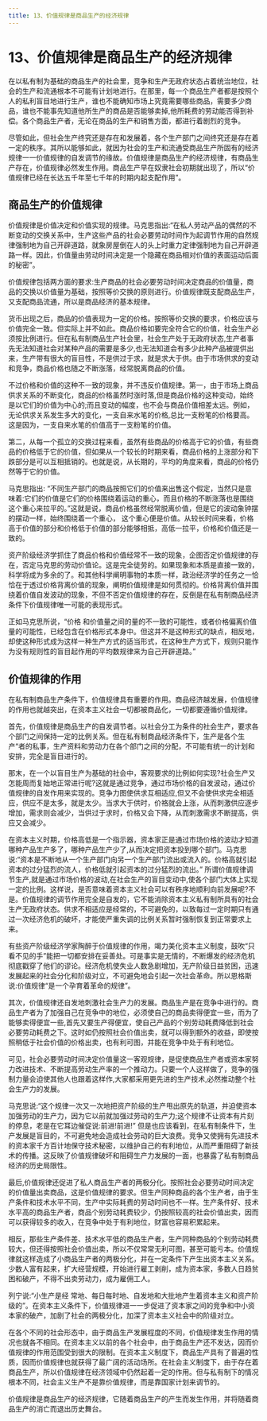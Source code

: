```yaml
---
title: 13、价值规律是商品生产的经济规律
---
```

# 13、价值规律是商品生产的经济规律

在以私有制为基础的商品生产的社会里，竞争和生产无政府状态占着统治地位，社会的生产和流通根本不可能有计划地进行。在那里，每一个商品生产者都是按照个人的私利盲目地进行生产，谁也不能确知市场上究竟需要哪些商品，需要多少商品，谁也不能事先知道他所生产的商品是否能够卖掉,他所耗费的劳动能否得到补偿。各个商品生产者，无论在商品的生产和销售方面，都进行着剧烈的竞争。

尽管如此，但社会生产终究还是存在和发展着，各个生产部门之间终究还是存在着一定的秩序。其所以能够如此，就因为社会的生产和流通受商品生产所固有的经济规律一一价值规律的自发调节的缘故。价值规律是商品生产的经济规律，有商品生产存在，价值规律必然发生作用。商品生产早在奴隶社会初期就出现了，所以“价值规律已经在长达五千年至七千年的时期内起支配作用”。

## 商品生产的价值规律

价值规律是价值决定和价值实现的规律。马克思指出:“在私人劳动产品的偶然的不断变动的交换关系中，生产这些产品的社会必要劳动时间作为起调节作用的自然规律强制地为自己开辟道路，就象房屋倒在人的头上时重力定律强制地为自己开辟道路一样。因此，价值量由劳动时间决定是一个隐藏在商品相对价值的表面运动后面的秘密”。

价值规律包括两方面的要求:生产商品的社会必要劳动时间决定商品的价值量，商品的交换以价值量为基础，按照等价交换的原则进行。价值规律既支配商品生产，又支配商品流通，所以是商品经济的基本规律。

货币出现之后，商品的价值表现为一定的价格。按照等价交换的要求，价格应该与价值完全一致。但实际上并不如此。商品价格如要完全符合它的价值，社会生产必须按比例进行。但在私有制商品生产社会里，社会生产处于无政府状态,生产者事先无法知道社会对某种产品的需要是多少,也无法知道会有多少此种产品被提供出来，生产带有很大的盲目性，不是供过于求，就是求大于供。由于市场供求的变动和竞争，商品价格也随之不断涨落，经常脱离商品的价值。

不过价格和价值的这种不一致的现象，并不违反价值规律。第一，由于市场上商品供求关系的不断变化，商品的价格虽然时涨时落,但是商品价格的这种变动，始终是以它们的价值为中心的;而且变动的幅度，也不会与商品价值相差太远。例如，无论供求关系发生多大的变化，一支自来水笔的价格,总比一支粉笔的价格要高。这是因为，一支自来水笔的价值高于一支粉笔的价值。

第二，从每一个孤立的交换过程来看，虽然有些商品的价格高于它的价值，有些商品的价格低于它的价值，但如果从一个较长的时期来看，商品价格的上涨部分和下跌部分是可以互相抵销的。也就是说，从长期的，平均的角度来看，商品的价格仍然等于它的价值。

马克思指出: “不同生产部门的商品按照它们的价值来出售这个假定，当然只是意味着:它们的价值是它们的价格围绕着运动的重心，而且价格的不断涨落也是围绕这个重心来拉平的。”这就是说，商品价格虽然经常脱离价值，但是它的波动象钟摆的摆动一样，始终围绕着一个重心， 这个重心便是价值。从较长时间来看，价格高于价值的部分和价格低于价值的部分能够相抵，高低一拉平，价格和价值还是一致的。

资产阶级经济学抓住了商品价格和价值经常不一致的现象，企图否定价值规律的存在，否定马克思的劳动价值论。这是完全徒劳的。如果现象和本质是直接一致的，科学将成为多余的了。和其他科学阐明事物的本质一样，政治经济学的任务之一恰恰在于透过价格背离价值的现象，阐明价值规律是如何贯彻的。价格背离价值并围绕着价值自发波动的现象，不但不否定价值规律的存在，反倒是在私有制商品经济条件下价值规律唯一可能的表现形式。

正如马克思所说，“价格 和价值量之间的量的不一致的可能性，或者价格偏离价值量的可能性，已经包含在价格形式本身中。但这并不是这种形式的缺点，相反地，却使这种形式成为这样一种生产方式的适当形式，在这种生产方式下，规则只能作为没有规则性的盲目起作用的平均数规律来为自己开辟道路。”
## 价值规律的作用

在私有制商品生产条件下，价值规律具有重要的作用。商品经济越发展，价值规律的作用也就越突出，在资本主义社会一切都被商品化，一切都要遵循价值规律。

首先，价值规律是商品生产的自发调节者。以社会分工为条件的社会生产，要求各个部门之间保持一定的比例关系。但在私有制商品经济条件下，生产是各个生产“者的私事，生产资料和劳动力在各个部门之间的分配，不可能有统一的计划和安排，完全是盲目进行的。

那末，在一个以盲目生产为基础的社会中，客观要求的比例如何实现?社会生产又怎能周而复始地正常进行呢?这就是通过竞争，通过市场价格的自发波动，通过价值规律的自发作用来实现的。竞争力图使供求互相适应,但又不会使供求完全相适应，供应不是太多，就是太少。当求大于供时，价袼就会上涨，从而刺激供应逐步增加，需求则会减少，当供过于求时，价格又会下降，从而刺激需求不断提高，供应又会减少。

在资本主义时期，价格高低是一个指示器，资本家正是通过市场价格的波动才知道哪种产品生产多了，哪种产品生产少了,从而决定把资本投到哪个部门。马克思说:“资本是不断地从一个生产部门向另一个生产部门流出或流入的。价格高就引起资本的过分猛烈的流人，价格低就引起资本的过分猛烈的流出。”
所谓价值规律调节生产,就是通过市场价格的波动,在社会生产的盲目变动中,使各个部门大体上实现一定的比例。这样说，是否意味着资本主义社会可以有秩序地顺利向前发展呢?不是。价值规律的调节作用完全是自发的，它不能消除资本主义私有制所具有的社会生产无政府状态。供求不相适应是经常的，不可避免的，以致每过一定时期只有通过一次经济危机的破坏，才能使严重失调的比例关系暂时强制恢复到正常要求上来。

有些资产阶级经济学家陶醉于价值规律的作用，竭力美化资本主义制度，鼓吹“只看不见的手”能把一切都安排在妥善处。可是事实是无情的，不断爆发的经济危机彻底戳穿了他们的谬论。经济危机使失业人数急剧增加，无产阶级日益贫困，迅速发展起来的社会分化和阶级对立，不可避免地会引起一次社会革命。所以恩格斯说:价值规律“是一个孕育着革命的规律”。

其次，价值规律还自发地刺激社会生产力的发展。商品生产是在竞争中进行的。商品生产者为了加强自己在竞争中的地位，必须使自己的商品卖得便宜一些，而为了能够卖得便宜一些,首先又要生产得便宜，使自己产品的个别劳动耗费降低到社会必要劳动耗费之下。这时如仍按照社会价值出卖，就可以得到额外的收益，即使按照稍低于社会价值的价格出卖，也有利可图，并能在竞争中处于有利地位。

可见，社会必要劳动时间决定价值量这一客观规律，是促使商品生产者或资本家努力改进技术、不断提高劳动生产率的一个推动力。只要一个人这样做了，竞争的强制力量会迫使其他人也跟着这样作,大家都采用更先进的生产技术,必然推动整个社会生产力的发展。

马克思说:“这个规律一次又一次地把资产阶级的生产甩出原先的轨道，并迫使资本加强劳动的生产力，因为它以前就加强过劳动的生产力;这个规律不让资本有片刻的停息，老是在它耳边催促说:前进!前进!”
但是也应该看到，在私有制条件下，生产发展是盲目的，不可避免地会造成社会劳动的巨大浪费。竞争又使拥有先进技术的资本家千方百计地保守技术秘密，以维护自己的有利地位，从而严重阻碍了新技术的传播。这反映了价值规律破坏和阻碍生产力发展的一面，也暴露了私有制商品经济的历史局限性。

最后,价值规律还促进了私人商品生产者的两极分化。按照社会必要劳动时间决定的价值量出卖商品，这是价值规律的要求。但生产同种商品的各个生产者，由于生产条件和技术水平不同，生产中实际耗费的劳动时间也不一样。生产条件好、技术水平高的商品生产者，商品个别劳动耗费较少，仍按照较高的社会价值出卖，因而可以获得较多的收入，在竞争中处于有利地位，财富也容易积累起来。

相反，那些生产条件差、技术水平低的商品生产者，生产同种商品的个别劳动耗费较大，但还得按照社会价值出卖，所以不仅常常无利可图，甚至可能亏本。价值规律就这样造成了小商品生产者的两极分化，并在一定条件下产生出资本主义关系。少数人富有起来，扩大经营规模，开始进行雇工剥削，成为资本家，多数人日趋贫困和破产，不得不出卖劳动力，成为雇佣工人。

列宁说:“小生产是经 常地、每日每时地、自发地和大批地产生着资本主义和资产阶级的”。在资本主义条件下，价值规律进一一步促进了资本家之间的竞争和中小资本家的破产，加剧了社会的两极分化，加深了资本主义社会中的阶级对立。

在各个不同的社会形态中，由于商品生产发展程度的不同，价值规律发生作用的情况也就各不相同。在资本主义以前的各个社会中，由于商品生产还不发达，因而价值规律的作用范围受到很大的限制。在资本主义制度下，商品生产具有了普遍的性质，因而价值规律也就获得了最广阔的活动场所。在社会主义制度下，由于存在着商品生产，所以价值规律在经济领域中仍然起着一定的作用。但与私有制下的情况根本不同，社会主义生产不是靠价值规律，而是靠国家计划来调节的。

价值规律是商品生产的经济规律，它随着商品生产的产生而发生作用，并将随着商品生产的消亡而退出历史舞台。